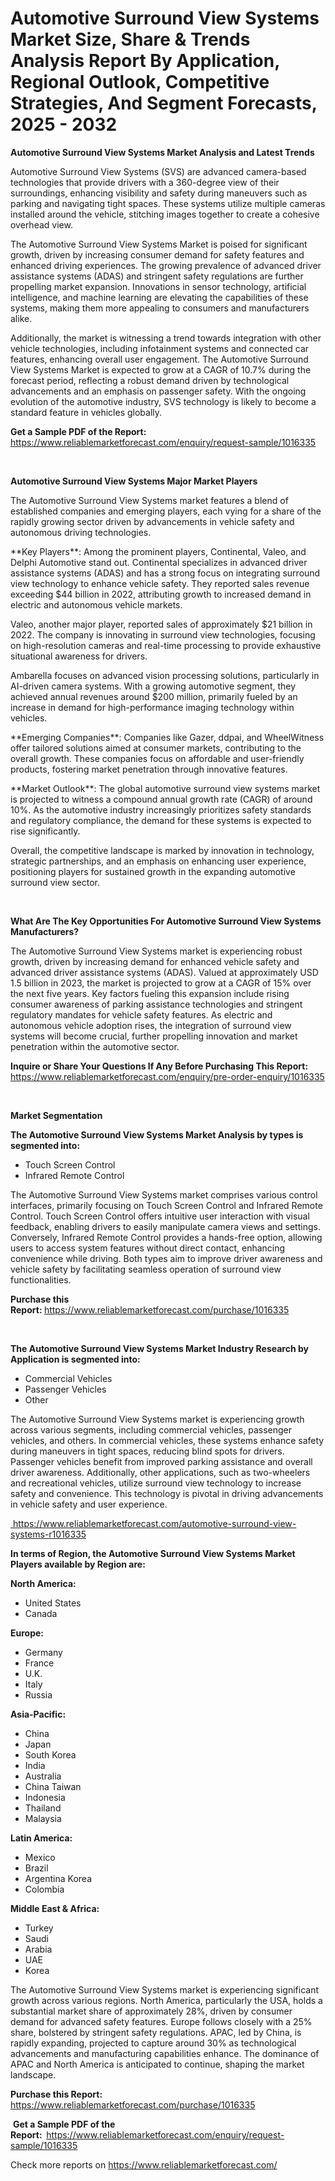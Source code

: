 <p><h1>Automotive Surround View Systems Market Size, Share & Trends Analysis Report By Application, Regional Outlook, Competitive Strategies, And Segment Forecasts, 2025 - 2032</h1></p><p><strong>Automotive Surround View Systems Market Analysis and Latest Trends</strong></p>
<p><p>Automotive Surround View Systems (SVS) are advanced camera-based technologies that provide drivers with a 360-degree view of their surroundings, enhancing visibility and safety during maneuvers such as parking and navigating tight spaces. These systems utilize multiple cameras installed around the vehicle, stitching images together to create a cohesive overhead view.</p><p>The Automotive Surround View Systems Market is poised for significant growth, driven by increasing consumer demand for safety features and enhanced driving experiences. The growing prevalence of advanced driver assistance systems (ADAS) and stringent safety regulations are further propelling market expansion. Innovations in sensor technology, artificial intelligence, and machine learning are elevating the capabilities of these systems, making them more appealing to consumers and manufacturers alike.</p><p>Additionally, the market is witnessing a trend towards integration with other vehicle technologies, including infotainment systems and connected car features, enhancing overall user engagement. The Automotive Surround View Systems Market is expected to grow at a CAGR of 10.7% during the forecast period, reflecting a robust demand driven by technological advancements and an emphasis on passenger safety. With the ongoing evolution of the automotive industry, SVS technology is likely to become a standard feature in vehicles globally.</p></p>
<p><strong>Get a Sample PDF of the Report:&nbsp;</strong> <a href="https://www.reliablemarketforecast.com/enquiry/request-sample/1016335?utm_campaign=2866&utm_medium=2&utm_source=Github&utm_content=ia&utm_term=30032025&utm_id=automotive-surround-view-systems">https://www.reliablemarketforecast.com/enquiry/request-sample/1016335</a></p>
<p>&nbsp;</p>
<p><strong>Automotive Surround View Systems Major Market Players</strong></p>
<p><p>The Automotive Surround View Systems market features a blend of established companies and emerging players, each vying for a share of the rapidly growing sector driven by advancements in vehicle safety and autonomous driving technologies. </p><p>**Key Players**: Among the prominent players, Continental, Valeo, and Delphi Automotive stand out. Continental specializes in advanced driver assistance systems (ADAS) and has a strong focus on integrating surround view technology to enhance vehicle safety. They reported sales revenue exceeding $44 billion in 2022, attributing growth to increased demand in electric and autonomous vehicle markets.</p><p>Valeo, another major player, reported sales of approximately $21 billion in 2022. The company is innovating in surround view technologies, focusing on high-resolution cameras and real-time processing to provide exhaustive situational awareness for drivers.</p><p>Ambarella focuses on advanced vision processing solutions, particularly in AI-driven camera systems. With a growing automotive segment, they achieved annual revenues around $200 million, primarily fueled by an increase in demand for high-performance imaging technology within vehicles.</p><p>**Emerging Companies**: Companies like Gazer, ddpai, and WheelWitness offer tailored solutions aimed at consumer markets, contributing to the overall growth. These companies focus on affordable and user-friendly products, fostering market penetration through innovative features.</p><p>**Market Outlook**: The global automotive surround view systems market is projected to witness a compound annual growth rate (CAGR) of around 10%. As the automotive industry increasingly prioritizes safety standards and regulatory compliance, the demand for these systems is expected to rise significantly.</p><p>Overall, the competitive landscape is marked by innovation in technology, strategic partnerships, and an emphasis on enhancing user experience, positioning players for sustained growth in the expanding automotive surround view sector.</p></p>
<p>&nbsp;</p>
<p><strong>What Are The Key Opportunities For Automotive Surround View Systems Manufacturers?</strong></p>
<p><p>The Automotive Surround View Systems market is experiencing robust growth, driven by increasing demand for enhanced vehicle safety and advanced driver assistance systems (ADAS). Valued at approximately USD 1.5 billion in 2023, the market is projected to grow at a CAGR of 15% over the next five years. Key factors fueling this expansion include rising consumer awareness of parking assistance technologies and stringent regulatory mandates for vehicle safety features. As electric and autonomous vehicle adoption rises, the integration of surround view systems will become crucial, further propelling innovation and market penetration within the automotive sector.</p></p>
<p><strong>Inquire or Share Your Questions If Any Before Purchasing This Report:</strong> <a href="https://www.reliablemarketforecast.com/enquiry/pre-order-enquiry/1016335?utm_campaign=2866&utm_medium=2&utm_source=Github&utm_content=ia&utm_term=30032025&utm_id=automotive-surround-view-systems">https://www.reliablemarketforecast.com/enquiry/pre-order-enquiry/1016335</a></p>
<p>&nbsp;</p>
<p><strong>Market Segmentation</strong></p>
<p><strong>The Automotive Surround View Systems Market Analysis by types is segmented into:</strong></p>
<p><ul><li>Touch Screen Control</li><li>Infrared Remote Control</li></ul></p>
<p><p>The Automotive Surround View Systems market comprises various control interfaces, primarily focusing on Touch Screen Control and Infrared Remote Control. Touch Screen Control offers intuitive user interaction with visual feedback, enabling drivers to easily manipulate camera views and settings. Conversely, Infrared Remote Control provides a hands-free option, allowing users to access system features without direct contact, enhancing convenience while driving. Both types aim to improve driver awareness and vehicle safety by facilitating seamless operation of surround view functionalities.</p></p>
<p><strong>Purchase this Report:&nbsp;</strong><a href="https://www.reliablemarketforecast.com/purchase/1016335?utm_campaign=2866&utm_medium=2&utm_source=Github&utm_content=ia&utm_term=30032025&utm_id=automotive-surround-view-systems">https://www.reliablemarketforecast.com/purchase/1016335</a></p>
<p>&nbsp;</p>
<p><strong>The Automotive Surround View Systems Market Industry Research by Application is segmented into:</strong></p>
<p><ul><li>Commercial Vehicles</li><li>Passenger Vehicles</li><li>Other</li></ul></p>
<p><p>The Automotive Surround View Systems market is experiencing growth across various segments, including commercial vehicles, passenger vehicles, and others. In commercial vehicles, these systems enhance safety during maneuvers in tight spaces, reducing blind spots for drivers. Passenger vehicles benefit from improved parking assistance and overall driver awareness. Additionally, other applications, such as two-wheelers and recreational vehicles, utilize surround view technology to increase safety and convenience. This technology is pivotal in driving advancements in vehicle safety and user experience.</p></p>
<p><a href="https://www.reliablemarketforecast.com/automotive-surround-view-systems-r1016335?utm_campaign=2866&utm_medium=2&utm_source=Github&utm_content=ia&utm_term=30032025&utm_id=automotive-surround-view-systems">&nbsp;https://www.reliablemarketforecast.com/automotive-surround-view-systems-r1016335</a></p>
<p><strong>In terms of Region, the Automotive Surround View Systems Market Players available by Region are:</strong></p>
<p>
    <p> <strong> North America: </strong>
        <ul>
            <li>United States</li>
            <li>Canada</li>
        </ul>
        </p> 
    <p> <strong> Europe: </strong>
        <ul>
            <li>Germany</li>
            <li>France</li>
            <li>U.K.</li>
            <li>Italy</li>
            <li>Russia</li>
        </ul>
        </p> 
    <p> <strong> Asia-Pacific: </strong>
        <ul>
            <li>China</li>
            <li>Japan</li>
            <li>South Korea</li>
            <li>India</li>
            <li>Australia</li>
            <li>China Taiwan</li>
            <li>Indonesia</li>
            <li>Thailand</li>
            <li>Malaysia</li>
        </ul>
        </p> 
    <p> <strong> Latin America: </strong>
        <ul>
            <li>Mexico</li>
            <li>Brazil</li>
            <li>Argentina Korea</li>
            <li>Colombia</li>
        </ul>
        </p> 
    <p> <strong> Middle East & Africa: </strong>
        <ul>
            <li>Turkey</li>
            <li>Saudi</li>
            <li>Arabia</li>
            <li>UAE</li>
            <li>Korea</li>
        </ul>
    </p>
    </p>
<p><p>The Automotive Surround View Systems market is experiencing significant growth across various regions. North America, particularly the USA, holds a substantial market share of approximately 28%, driven by consumer demand for advanced safety features. Europe follows closely with a 25% share, bolstered by stringent safety regulations. APAC, led by China, is rapidly expanding, projected to capture around 30% as technological advancements and manufacturing capabilities enhance. The dominance of APAC and North America is anticipated to continue, shaping the market landscape.</p></p>
<p><strong>Purchase this Report: </strong><a href="https://www.reliablemarketforecast.com/purchase/1016335?utm_campaign=2866&utm_medium=2&utm_source=Github&utm_content=ia&utm_term=30032025&utm_id=automotive-surround-view-systems">https://www.reliablemarketforecast.com/purchase/1016335</a></p>
<p>&nbsp;<strong>Get a Sample PDF of the Report:&nbsp;&nbsp;</strong><a href="https://www.reliablemarketforecast.com/enquiry/request-sample/1016335?utm_campaign=2866&utm_medium=2&utm_source=Github&utm_content=ia&utm_term=30032025&utm_id=automotive-surround-view-systems">https://www.reliablemarketforecast.com/enquiry/request-sample/1016335</a></p>
<p><strong></strong></p>
<p>Check more reports on <a href="https://www.reliablemarketforecast.com/?utm_campaign=2866&utm_medium=2&utm_source=Github&utm_content=ia&utm_term=30032025&utm_id=automotive-surround-view-systems">https://www.reliablemarketforecast.com/</a></p>